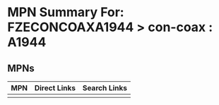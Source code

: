 



# MPN Summary For: FZECONCOAXA1944 > con-coax : A1944

## MPNs
  

|MPN|Direct Links|Search Links|
| :--- | :--- | :--- |
||||
